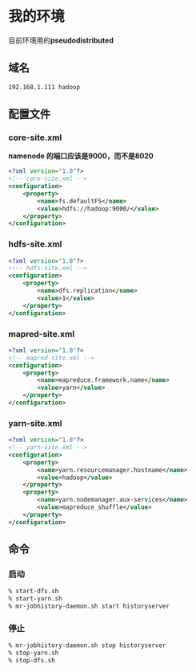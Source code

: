 # 我的环境
目前环境用的**pseudodistributed**
## 域名
```txt
192.168.1.111 hadoop
```
## 配置文件

### core-site.xml
**namenode 的端口应该是9000，而不是8020**
```xml
<?xml version="1.0"?>
<!-- core-site.xml -->
<configuration>
    <property>
        <name>fs.defaultFS</name>
        <value>hdfs://hadoop:9000/</value>
    </property>
</configuration>
```

### hdfs-site.xml
```xml
<?xml version="1.0"?>
<!-- hdfs-site.xml -->
<configuration>
    <property>
        <name>dfs.replication</name>
        <value>1</value>
    </property>
</configuration>
```

### mapred-site.xml
```xml
<?xml version="1.0"?>
<!-- mapred-site.xml -->
<configuration>
    <property>
        <name>mapreduce.framework.name</name>
        <value>yarn</value>
    </property>
</configuration>
```

### yarn-site.xml
```xml
<?xml version="1.0"?>
<!-- yarn-site.xml -->
<configuration>
    <property>
        <name>yarn.resourcemanager.hostname</name>
        <value>hadoop</value>
    </property>
    <property>
        <name>yarn.nodemanager.aux-services</name>
        <value>mapreduce_shuffle</value>
    </property>
</configuration>
```

## 命令
### 启动
```bash
% start-dfs.sh
% start-yarn.sh
% mr-jobhistory-daemon.sh start historyserver
```

### 停止
```bash
% mr-jobhistory-daemon.sh stop historyserver
% stop-yarn.sh
% stop-dfs.sh
```